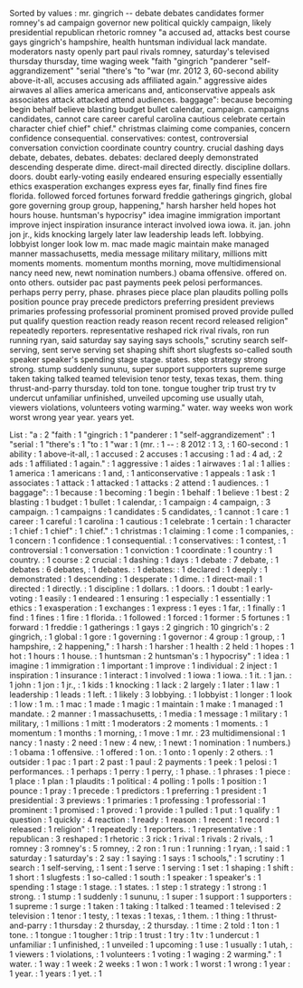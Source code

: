 Sorted by values :
mr. gingrich -- debate debates candidates former romney's ad campaign governor new political quickly campaign, likely presidential republican rhetoric romney "a accused ad, attacks best course gays gingrich's hampshire, health huntsman individual lack mandate. moderators nasty openly part paul rivals romney, saturday's televised thursday thursday, time waging week "faith "gingrich "panderer "self-aggrandizement" "serial "there's "to "war (mr. 2012 3, 60-second ability above-it-all, accuses accusing ads affiliated again." aggressive aides airwaves al allies america americans and, anticonservative appeals ask associates attack attacked attend audiences. baggage": because becoming begin behalf believe blasting budget bullet calendar, campaign. campaigns candidates, cannot care career careful carolina cautious celebrate certain character chief chief" chief." christmas claiming come companies, concern confidence consequential. conservatives: contest, controversial conversation conviction coordinate country country. crucial dashing days debate, debates, debates. debates: declared deeply demonstrated descending desperate dime. direct-mail directed directly. discipline dollars. doors. doubt early-voting easily endeared ensuring especially essentially ethics exasperation exchanges express eyes far, finally find fines fire florida. followed forced fortunes forward freddie gatherings gingrich, global gore governing group group, happening," harsh harsher held hopes hot hours house. huntsman's hypocrisy" idea imagine immigration important improve inject inspiration insurance interact involved iowa iowa. it. jan. john jon jr., kids knocking largely later law leadership leads left. lobbying. lobbyist longer look low m. mac made magic maintain make managed manner massachusetts, media message military military, millions mitt moments moments. momentum months morning, move multidimensional nancy need new, newt nomination numbers.) obama offensive. offered on. onto others. outsider pac past payments peek pelosi performances. perhaps perry perry, phase. phrases piece place plan plaudits polling polls position pounce pray precede predictors preferring president previews primaries professing professorial prominent promised proved provide pulled put qualify question reaction ready reason recent record released religion" repeatedly reporters. representative reshaped rick rival rivals, ron run running ryan, said saturday say saying says schools," scrutiny search self-serving, sent serve serving set shaping shift short slugfests so-called south speaker speaker's spending stage stage. states. step strategy strong strong. stump suddenly sununu, super support supporters supreme surge taken taking talked teamed television tenor testy, texas texas, them. thing thrust-and-parry thursday. told ton tone. tongue tougher trip trust try tv undercut unfamiliar unfinished, unveiled upcoming use usually utah, viewers violations, volunteers voting warming." water. way weeks won work worst wrong year year. years yet. 

List :
"a : 2
"faith : 1
"gingrich : 1
"panderer : 1
"self-aggrandizement" : 1
"serial : 1
"there's : 1
"to : 1
"war : 1
(mr. : 1
-- : 8
2012 : 1
3, : 1
60-second : 1
ability : 1
above-it-all, : 1
accused : 2
accuses : 1
accusing : 1
ad : 4
ad, : 2
ads : 1
affiliated : 1
again." : 1
aggressive : 1
aides : 1
airwaves : 1
al : 1
allies : 1
america : 1
americans : 1
and, : 1
anticonservative : 1
appeals : 1
ask : 1
associates : 1
attack : 1
attacked : 1
attacks : 2
attend : 1
audiences. : 1
baggage": : 1
because : 1
becoming : 1
begin : 1
behalf : 1
believe : 1
best : 2
blasting : 1
budget : 1
bullet : 1
calendar, : 1
campaign : 4
campaign, : 3
campaign. : 1
campaigns : 1
candidates : 5
candidates, : 1
cannot : 1
care : 1
career : 1
careful : 1
carolina : 1
cautious : 1
celebrate : 1
certain : 1
character : 1
chief : 1
chief" : 1
chief." : 1
christmas : 1
claiming : 1
come : 1
companies, : 1
concern : 1
confidence : 1
consequential. : 1
conservatives: : 1
contest, : 1
controversial : 1
conversation : 1
conviction : 1
coordinate : 1
country : 1
country. : 1
course : 2
crucial : 1
dashing : 1
days : 1
debate : 7
debate, : 1
debates : 6
debates, : 1
debates. : 1
debates: : 1
declared : 1
deeply : 1
demonstrated : 1
descending : 1
desperate : 1
dime. : 1
direct-mail : 1
directed : 1
directly. : 1
discipline : 1
dollars. : 1
doors. : 1
doubt : 1
early-voting : 1
easily : 1
endeared : 1
ensuring : 1
especially : 1
essentially : 1
ethics : 1
exasperation : 1
exchanges : 1
express : 1
eyes : 1
far, : 1
finally : 1
find : 1
fines : 1
fire : 1
florida. : 1
followed : 1
forced : 1
former : 5
fortunes : 1
forward : 1
freddie : 1
gatherings : 1
gays : 2
gingrich : 10
gingrich's : 2
gingrich, : 1
global : 1
gore : 1
governing : 1
governor : 4
group : 1
group, : 1
hampshire, : 2
happening," : 1
harsh : 1
harsher : 1
health : 2
held : 1
hopes : 1
hot : 1
hours : 1
house. : 1
huntsman : 2
huntsman's : 1
hypocrisy" : 1
idea : 1
imagine : 1
immigration : 1
important : 1
improve : 1
individual : 2
inject : 1
inspiration : 1
insurance : 1
interact : 1
involved : 1
iowa : 1
iowa. : 1
it. : 1
jan. : 1
john : 1
jon : 1
jr., : 1
kids : 1
knocking : 1
lack : 2
largely : 1
later : 1
law : 1
leadership : 1
leads : 1
left. : 1
likely : 3
lobbying. : 1
lobbyist : 1
longer : 1
look : 1
low : 1
m. : 1
mac : 1
made : 1
magic : 1
maintain : 1
make : 1
managed : 1
mandate. : 2
manner : 1
massachusetts, : 1
media : 1
message : 1
military : 1
military, : 1
millions : 1
mitt : 1
moderators : 2
moments : 1
moments. : 1
momentum : 1
months : 1
morning, : 1
move : 1
mr. : 23
multidimensional : 1
nancy : 1
nasty : 2
need : 1
new : 4
new, : 1
newt : 1
nomination : 1
numbers.) : 1
obama : 1
offensive. : 1
offered : 1
on. : 1
onto : 1
openly : 2
others. : 1
outsider : 1
pac : 1
part : 2
past : 1
paul : 2
payments : 1
peek : 1
pelosi : 1
performances. : 1
perhaps : 1
perry : 1
perry, : 1
phase. : 1
phrases : 1
piece : 1
place : 1
plan : 1
plaudits : 1
political : 4
polling : 1
polls : 1
position : 1
pounce : 1
pray : 1
precede : 1
predictors : 1
preferring : 1
president : 1
presidential : 3
previews : 1
primaries : 1
professing : 1
professorial : 1
prominent : 1
promised : 1
proved : 1
provide : 1
pulled : 1
put : 1
qualify : 1
question : 1
quickly : 4
reaction : 1
ready : 1
reason : 1
recent : 1
record : 1
released : 1
religion" : 1
repeatedly : 1
reporters. : 1
representative : 1
republican : 3
reshaped : 1
rhetoric : 3
rick : 1
rival : 1
rivals : 2
rivals, : 1
romney : 3
romney's : 5
romney, : 2
ron : 1
run : 1
running : 1
ryan, : 1
said : 1
saturday : 1
saturday's : 2
say : 1
saying : 1
says : 1
schools," : 1
scrutiny : 1
search : 1
self-serving, : 1
sent : 1
serve : 1
serving : 1
set : 1
shaping : 1
shift : 1
short : 1
slugfests : 1
so-called : 1
south : 1
speaker : 1
speaker's : 1
spending : 1
stage : 1
stage. : 1
states. : 1
step : 1
strategy : 1
strong : 1
strong. : 1
stump : 1
suddenly : 1
sununu, : 1
super : 1
support : 1
supporters : 1
supreme : 1
surge : 1
taken : 1
taking : 1
talked : 1
teamed : 1
televised : 2
television : 1
tenor : 1
testy, : 1
texas : 1
texas, : 1
them. : 1
thing : 1
thrust-and-parry : 1
thursday : 2
thursday, : 2
thursday. : 1
time : 2
told : 1
ton : 1
tone. : 1
tongue : 1
tougher : 1
trip : 1
trust : 1
try : 1
tv : 1
undercut : 1
unfamiliar : 1
unfinished, : 1
unveiled : 1
upcoming : 1
use : 1
usually : 1
utah, : 1
viewers : 1
violations, : 1
volunteers : 1
voting : 1
waging : 2
warming." : 1
water. : 1
way : 1
week : 2
weeks : 1
won : 1
work : 1
worst : 1
wrong : 1
year : 1
year. : 1
years : 1
yet. : 1
